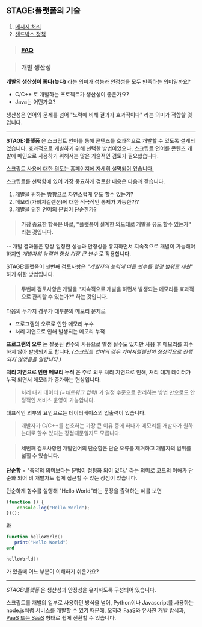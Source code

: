 
## STAGE:플랫폼의 기술

 1. [메시지 처리](message.md)
 2. [샌드박스 정책](sandbox.md)

> ### [FAQ](faq.md)
 
> ### 개발 생산성

**개발의 생산성이 좋다(높다)** 라는 의미가 성능과 안정성을 모두 만족하는 의미일까요? 

  * C/C++ 로 개발하는 프로젝트가 생산성이 좋은가요?
  * Java는 어떤가요?

생산성은 언어의 문제를 넘어 "노력에 비해 결과가 효과적이다" 라는 의미가 적합할 것입니다. 

---
**STAGE:플랫폼** 은 스크립트 언어를 통해 콘텐츠를 효과적으로 개발할 수 있도록 설계되었습니다. 효과적으로 개발하기 위해 선택한 방법이었으나, 스크립트 언어를 콘텐츠 개발에 메인으로 사용하기 위해서는 많은 기술적인 검토가 필요했습니다.

[스크립트 사용에 대한 의도는 홈페이지에 자세히 설명되어 있습니다.](https://datumflux.co.kr)

스크립트를 선택함에 있어 가장 중요하게 검토한 내용은 다음과 같습니다.

1. 개발을 원하는 방향으로 자연스럽게 유도 할수 있는가?
2. 메모리(가비지컬렌션)에 대한 적극적인  통제가 가능한가?
3. 개발을 위한 언어의 문법이 단순한가?

> #### 가장 중요한 항목은 바로, **"플랫폼이 설계한 의도대로 개발을 유도 할수 있는가"** 라는 것입니다. 
-- 개발 결과물은 항상 일정한 성능과 안정성을 유지하면서 지속적으로 개발이 가능해야 하지만 *개발자의 능력이 항상 가장 큰 변수* 로 작용합니다.

STAGE:플랫폼이 첫번째 검토사항은 *"개발자의 능력에 따른 변수를 일정 범위로 제한"* 하기 위한 방법입니다.

> #### 두번째 검토사항은 개발을 **"지속적으로 개발을 하면서 발생되는 메모리를 효과적으로 관리할 수 있는가?"** 하는 것입니다.

다음의 두가지 경우가 대부분의 메모리 문제로

  - 프로그램의 오류로 인한 메모리 누수
  - 처리 지연으로 인해 발생되는 메모리 누적

**프로그램의 오류** 는 잘못된 변수의 사용으로 발생 될수도 있지만 사용 후 메모리를 회수하지 않아 발생되기도 합니다. *(스크립트 언어의 경우 가비지컬렌션이 정상적으로 진행되지 않았음을 말합니다.)*

**처리 지연으로 인한 메모리 누적** 은 주로 외부 처리 지연으로 인해, 처리 대기 데이터가 누적 되면서 메모리가 증가하는 현상입니다.

> 처리 대기 데이터 *(=네트워크 입력)* 가 일정 수준으로 관리하는 방법 만으로도 안정적인 서비스 운영이 가능합니다. 

대표적인 외부의 요인으로는 데이터베이스의 입출력이 있습니다. 

> 개발자가 C/C++를 선호하는 가장 큰 이유 중에 하나가 메모리를 개발자가 원하는대로 할수 있다는 장점때문일지도 모릅니다.

> #### 세번째 검토사항인 개발언어의 단순함은 단순 오류를 제거하고 개발자의 범위를 넓힐 수 있습니다.

**단순함** = "축약의 의미보다는 문법이 정형화 되어 있다." 라는 의미로 코드의 이해가 단순화 되어 비 개발자도 쉽게 접근할 수 있는 장점이 있습니다.

단순하게 함수를 실행해 "Hello World"라는 문장을 출력하는 예를 보면

```javascript
(function () {
    console.log("Hello World");
})();
```

과

```lua
function helloWorld()
   print("Hello World")
end

helloWorld()
```

가 있을때 어느 부분이 이해하기 쉬운가요? 

----

*STAGE:플랫폼* 은 생산성과 안정성을 유지하도록 구성되어 있습니다.

스크립트를 개발의 일부로 사용하던 방식을 넘어, Python이나 Javascript를 사용하는 node.js처럼 서비스를 개발할 수 있기 때문에, 오히려 [FaaS](https://terms.naver.com/entry.nhn?docId=5141812&cid=42346&categoryId=42346)와 유사한 개발 방식과, [PaaS 또는 SaaS](https://terms.naver.com/entry.nhn?docId=3580686&cid=59088&categoryId=59096) 형태로 쉽게 전환할 수 있습니다. 
